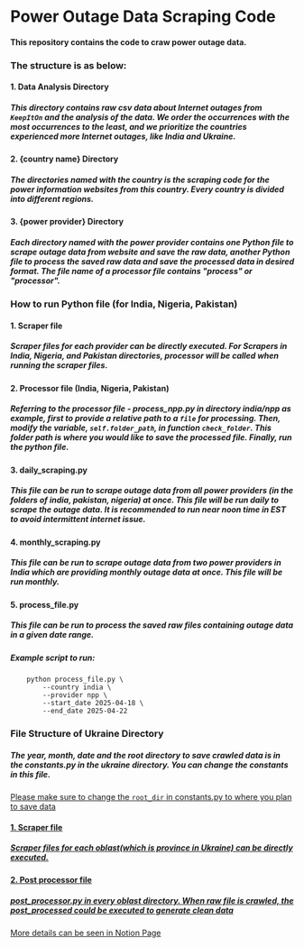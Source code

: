 # Power Outage Data Scraping Code

#### This repository contains the code to craw power outage data.

### The structure is as below:

#### 1. Data Analysis Directory

##### This directory contains raw csv data about Internet outages from `KeepItOn` and the analysis of the data. We order the occurrences with the most occurrences to the least, and we prioritize the countries experienced more Internet outages, like India and Ukraine.

#### 2. {country name} Directory

##### The directories named with the country is the scraping code for the power information websites from this country. Every country is divided into different regions.

#### 3. {power provider} Directory

##### Each directory named with the power provider contains one Python file to scrape outage data from website and save the raw data, another Python file to process the saved raw data and save the processed data in desired format. The file name of a processor file contains "process" or "processor".

### How to run Python file (for India, Nigeria, Pakistan)

#### 1. Scraper file

##### Scraper files for each provider can be directly executed. For Scrapers in India, Nigeria, and Pakistan directories, processor will be called when running the scraper files.

#### 2. Processor file (India, Nigeria, Pakistan)

##### Referring to the processor file - process_npp.py in directory india/npp as example, first to provide a relative path to a `file` for processing. Then, modify the variable, `self.folder_path`, in function `check_folder`. This folder path is where you would like to save the processed file. Finally, run the python file.

#### 3. daily_scraping.py

##### This file can be run to scrape outage data from all power providers (in the folders of india, pakistan, nigeria) at once. This file will be run daily to scrape the outage data. It is recommended to run near noon time in EST to avoid intermittent internet issue.

#### 4. monthly_scraping.py

##### This file can be run to scrape outage data from two power providers in India which are providing monthly outage data at once. This file will be run monthly.

#### 5. process_file.py

##### This file can be run to process the saved raw files containing outage data in a given date range.
##### Example script to run:
        python process_file.py \
            --country india \
            --provider npp \
            --start_date 2025-04-18 \
            --end_date 2025-04-22

### File Structure of Ukraine Directory

##### The year, month, date and the root directory to save crawled data is in the constants.py in the ukraine directory. You can change the constants in this file.
<u> Please make sure to change the `root_dir` in constants.py to where you plan to save data

#### 1. Scraper file

##### Scraper files for each oblast(which is province in Ukraine) can be directly executed.

#### 2. Post processor file

##### post_processor.py in every oblast directory. When raw file is crawled, the post_processed could be executed to generate clean data

More details can be seen in Notion Page
